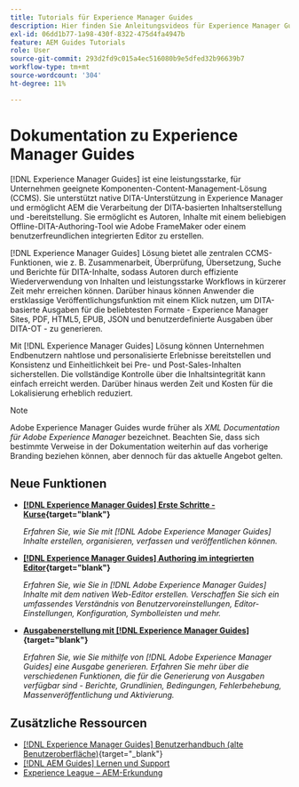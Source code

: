 ```yaml
---
title: Tutorials für Experience Manager Guides
description: Hier finden Sie Anleitungsvideos für Experience Manager Guides (früher XML Documentation for Adobe Experience Manager). Erfahren Sie mehr über die native DITA-Unterstützung und das strukturierte Authoring in Experience Manager.
exl-id: 06dd1b77-1a98-430f-8322-475d4fa4947b
feature: AEM Guides Tutorials
role: User
source-git-commit: 293d2fd9c015a4ec516080b9e5dfed32b96639b7
workflow-type: tm+mt
source-wordcount: '304'
ht-degree: 11%

---
```


# Dokumentation zu Experience Manager Guides

[!DNL Experience Manager Guides] ist eine leistungsstarke, für Unternehmen geeignete Komponenten-Content-Management-Lösung (CCMS). Sie unterstützt native DITA-Unterstützung in Experience Manager und ermöglicht AEM die Verarbeitung der DITA-basierten Inhaltserstellung und -bereitstellung. Sie ermöglicht es Autoren, Inhalte mit einem beliebigen Offline-DITA-Authoring-Tool wie Adobe FrameMaker oder einem benutzerfreundlichen integrierten Editor zu erstellen.

[!DNL Experience Manager Guides] Lösung bietet alle zentralen CCMS-Funktionen, wie z. B. Zusammenarbeit, Überprüfung, Übersetzung, Suche und Berichte für DITA-Inhalte, sodass Autoren durch effiziente Wiederverwendung von Inhalten und leistungsstarke Workflows in kürzerer Zeit mehr erreichen können. Darüber hinaus können Anwender die erstklassige Veröffentlichungsfunktion mit einem Klick nutzen, um DITA-basierte Ausgaben für die beliebtesten Formate - Experience Manager Sites, PDF, HTML5, EPUB, JSON und benutzerdefinierte Ausgaben über DITA-OT - zu generieren.

Mit [!DNL Experience Manager Guides] Lösung können Unternehmen Endbenutzern nahtlose und personalisierte Erlebnisse bereitstellen und Konsistenz und Einheitlichkeit bei Pre- und Post-Sales-Inhalten sicherstellen. Die vollständige Kontrolle über die Inhaltsintegrität kann einfach erreicht werden. Darüber hinaus werden Zeit und Kosten für die Lokalisierung erheblich reduziert.

>[!NOTE]
> 
> Adobe Experience Manager Guides wurde früher als _XML Documentation für Adobe Experience Manager_ bezeichnet. Beachten Sie, dass sich bestimmte Verweise in der Dokumentation weiterhin auf das vorherige Branding beziehen können, aber dennoch für das aktuelle Angebot gelten.

## Neue Funktionen

* **[[!DNL Experience Manager Guides] Erste Schritte - Kurse](https://experienceleague.adobe.com/docs/experience-manager-guides-learn/videos/getting-started/overview.html){target="blank"}**

  _Erfahren Sie, wie Sie mit [!DNL Adobe Experience Manager Guides] Inhalte erstellen, organisieren, verfassen und veröffentlichen können._

* **[[!DNL Experience Manager Guides] Authoring im integrierten Editor](https://experienceleague.adobe.com/docs/experience-manager-guides-learn/videos/advanced-user-guide/overview.html){target="blank"}**

  _Erfahren Sie, wie Sie in [!DNL Adobe Experience Manager Guides] Inhalte mit dem nativen Web-Editor erstellen. Verschaffen Sie sich ein umfassendes Verständnis von Benutzervoreinstellungen, Editor-Einstellungen, Konfiguration, Symbolleisten und mehr._

* **[Ausgabenerstellung mit [!DNL Experience Manager Guides]](https://experienceleague.adobe.com/docs/experience-manager-guides-learn/videos/output-generation/overview.html){target="blank"}**

  _Erfahren Sie, wie Sie mithilfe von [!DNL Adobe Experience Manager Guides] eine Ausgabe generieren. Erfahren Sie mehr über die verschiedenen Funktionen, die für die Generierung von Ausgaben verfügbar sind - Berichte, Grundlinien, Bedingungen, Fehlerbehebung, Massenveröffentlichung und Aktivierung._


## Zusätzliche Ressourcen

* [[!DNL Experience Manager Guides] Benutzerhandbuch (alte Benutzeroberfläche)](https://experienceleague.adobe.com/en/docs/experience-manager-guides/using-old-ui/overview){target="_blank"}
* [[!DNL AEM Guides] Lernen und Support](https://helpx.adobe.com/support/xml-documentation-for-experience-manager.html)
* [Experience League – AEM-Erkundung](https://business.adobe.com/de/products/experience-manager/adobe-experience-manager.html)

